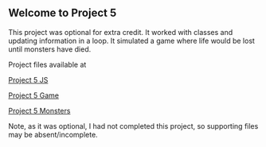 ## Welcome to Project 5
This project was optional for extra credit. It worked with classes and updating information in a loop. It simulated a game where life would be lost until monsters have died. 

Project files available at

[Project 5 JS](https://bassguitarben.github.io/cit281-p5/p51.js)

[Project 5 Game](https://bassguitarben.github.io/cit281-p5/p5-monster-game.js)

[Project 5 Monsters](https://bassguitarben.github.io/cit281-p5/p5-monsters.js)

Note, as it was optional, I had not completed this project, so supporting files may be absent/incomplete.
